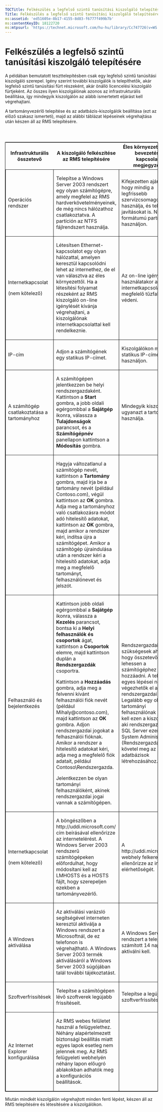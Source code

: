```yaml
---
TOCTitle: Felkészülés a legfelső szintű tanúsítási kiszolgáló telepítésére
Title: Felkészülés a legfelső szintű tanúsítási kiszolgáló telepítésére
ms:assetid: 'ed51605e-8b17-4155-8d83-f6777f499b7b'
ms:contentKeyID: 18122720
ms:mtpsurl: 'https://technet.microsoft.com/hu-hu/library/Cc747726(v=WS.10)'
---
```


Felkészülés a legfelső szintű tanúsítási kiszolgáló telepítésére
================================================================

A példában bemutatott teszttelepítésben csak egy legfelső szintű tanúsítási kiszolgáló szerepel. Igény szerint további kiszolgálók is telepíthetők, akár legfelső szintű tanúsítási fürt részeként, akár önálló licencelési kiszolgáló fürtjeként. Az összes ilyen kiszolgálónak azonos az infrastrukturális beállítása, így mindegyik kiszolgálón az alább ismertetett eljárást kell végrehajtani.

A tartományvezérlő telepítése és az adatbázis-kiszolgálók beállítása (ezt az előző szakasz ismerteti), majd az alábbi táblázat lépéseinek végrehajtása után készen áll az RMS telepítésére.

###  

<p> </p>
<table style="border:1px solid black;">
<colgroup>
<col width="33%" />
<col width="33%" />
<col width="33%" />
</colgroup>
<thead>
<tr class="header">
<th>Infrastrukturális összetevő</th>
<th>A kiszolgáló felkészítése az RMS telepítésére</th>
<th>Éles környezetben való bevezetéssel kapcsolatos megjegyzések</th>
</tr>
</thead>
<tbody>
<tr class="odd">
<td style="border:1px solid black;"><p>Operációs rendszer</p></td>
<td style="border:1px solid black;"><p>Telepítse a Windows Server 2003 rendszert egy olyan számítógépre, amely megfelel az RMS hardverkövetelményeinek, de még nincs hálózathoz csatlakoztatva. A partíción az NTFS fájlrendszert használja.</p></td>
<td style="border:1px solid black;"><p>Kifejezetten ajánljuk, hogy mindig a legfrissebb szervizcsomagot használja, és telepítse a javításokat is. NTFS formátumú partíciókat használjon.</p></td>
</tr>
<tr class="even">
<td style="border:1px solid black;"><p>Internetkapcsolat</p>
<p>(nem kötelező)</p></td>
<td style="border:1px solid black;"><p>Létesítsen Ethernet-kapcsolatot egy olyan hálózattal, amelyen keresztül kapcsolódni lehet az internethez, de el van választva az éles környezettől. Ha a létesítési folyamat részeként az RMS kiszolgáló on-line igénylését kívánja végrehajtani, a kiszolgálónak internetkapcsolattal kell rendelkeznie.</p></td>
<td style="border:1px solid black;"><p>Az on-line igénylés használatakor az internetkapcsolatot megfelelő tűzfallal kell védeni.</p></td>
</tr>
<tr class="odd">
<td style="border:1px solid black;"><p>IP-cím</p></td>
<td style="border:1px solid black;"><p>Adjon a számítógének egy statikus IP-címet.</p></td>
<td style="border:1px solid black;"><p>Kiszolgálókon mindig statikus IP-címet használjon.</p></td>
</tr>
<tr class="even">
<td style="border:1px solid black;"><p>A számítógép csatlakoztatása a tartományhoz</p></td>
<td style="border:1px solid black;"><p>A számítógépen jelentkezzen be helyi rendszergazdaként. Kattintson a <strong>Start</strong> gombra, a jobb oldali egérgombbal a <strong>Sajátgép</strong> ikonra, válassza a <strong>Tulajdonságok</strong> parancsot, és a <strong>Számítógépnév</strong> panellapon kattintson a <strong>Módosítás</strong> gombra.</p></td>
<td style="border:1px solid black;"><p>Mindegyik kiszolgálón ugyanazt a tartományt használja.</p></td>
</tr>
<tr class="odd">
<td style="border:1px solid black;"><p> </p></td>
<td style="border:1px solid black;"><p>Hagyja változatlanul a számítógép nevét, kattintson a <strong>Tartomány</strong> gombra, majd írja be a tartomány nevét (például Contoso.com), végül kattintson az <strong>OK</strong> gombra. Adja meg a tartományhoz való csatlakozásra módot adó hitelesítő adatokat, kattintson az <strong>OK</strong> gombra, majd amikor a rendszer kéri, indítsa újra a számítógépet. Amikor a számítógép újraindulása után a rendszer kéri a hitelesítő adatokat, adja meg a megfelelő tartományt, felhasználónevet és jelszót.</p></td>
<td style="border:1px solid black;"><p> </p></td>
</tr>
<tr class="even">
<td style="border:1px solid black;"><p>Felhasználó és bejelentkezés</p></td>
<td style="border:1px solid black;"><p>Kattintson jobb oldali egérgombbal a <strong>Sajátgép</strong> ikonra, válassza a <strong>Kezelés</strong> parancsot, bontsa ki a <strong>Helyi felhasználók és csoportok</strong> ágat, kattintson a <strong>Csoportok</strong> elemre, majd kattintson duplán a <strong>Rendszergazdák</strong> csoportra.</p>
<p>Kattintson a <strong>Hozzáadás</strong> gombra, adja meg a felvenni kívánt felhasználói fiók nevét (például Mihaly@contoso.com), majd kattintson az <strong>OK</strong> gombra. Adjon rendszergazdai jogokat a felhasználói fióknak. Amikor a rendszer a hitelesítő adatokat kéri, adja meg a megfelelő fiók adatait, például Contoso\Rendszergazda.</p>
<p>Jelentkezzen be olyan tartományi felhasználóként, akinek rendszergazdai jogai vannak a számítógépen.</p></td>
<td style="border:1px solid black;"><p>Rendszergazdai jogok szükségesek ahhoz, hogy összetevőket lehessen a számítógéphez hozzáadni. A telepítés egyes lépései nem végezhetők el a helyi rendszergazdai fiókkal. Legalább egy olyan tartományi felhasználónak léteznie kell ezen a kiszolgálón, aki rendszergazda is. Az SQL Server ezenkívül System Administrator (Rendszergazda) jogokat követel meg az új adatbázisok létrehozásához.</p></td>
</tr>
<tr class="odd">
<td style="border:1px solid black;"><p>Internetkapcsolat</p>
<p>(nem kötelező)</p></td>
<td style="border:1px solid black;"><p>A böngészőben a http://uddi.microsoft.com/ cím beírásával ellenőrizze az internetelérést. A Windows Server 2003 rendszerű számítógépeken előfordulhat, hogy módosítani kell az LMHOSTS és a HOSTS fájlt, hogy szerepeljen ezekben a tartományvezérlő.</p></td>
<td style="border:1px solid black;"><p>A http://uddi.microsoft.com webhely felkeresésével ellenőrizze az internet elérhetőségét.</p></td>
</tr>
<tr class="even">
<td style="border:1px solid black;"><p>A Windows aktiválása</p></td>
<td style="border:1px solid black;"><p>Az aktiválási varázsló segítségével interneten keresztül aktiválja a Windows rendszert a Microsoftnál, de ez telefonon is végrehajtható. A Windows Server 2003 termék aktiválásáról a Windows Server 2003 súgójában talál további tájékoztatást.</p></td>
<td style="border:1px solid black;"><p>A Windows Server 2003 rendszert a telepítésétől számított 14 napon belül aktiválni kell.</p></td>
</tr>
<tr class="odd">
<td style="border:1px solid black;"><p>Szoftverfrissítések</p></td>
<td style="border:1px solid black;"><p>Telepítse a számítógépen lévő szoftverek legújabb frissítéseit.</p></td>
<td style="border:1px solid black;"><p>Telepítse a legújabb szoftverfrissítéseket.</p></td>
</tr>
<tr class="even">
<td style="border:1px solid black;"><p>Az Internet Explorer konfigurálása</p></td>
<td style="border:1px solid black;"><p>Az RMS webes felületet használ a felügyelethez. Néhány alapértelmezett biztonsági beállítás miatt egyes lapok esetleg nem jelennek meg. Az RMS felügyeleti webhelyén néhány lapon előugró ablakokban adhatók meg a konfigurációs beállítások.</p></td>
<td style="border:1px solid black;"><p> </p></td>
</tr>
</tbody>
</table>
  
Miután mindkét kiszolgálón végrehajtott minden fenti lépést, készen áll az RMS telepítésére és létesítésére a kiszolgálókon.
